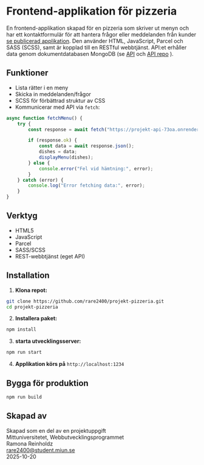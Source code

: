 # Frontend-applikation för pizzeria
En frontend-applikation skapad för en pizzeria som skriver ut menyn och har ett kontaktformulär för att hantera frågor eller meddelanden från kunder [se publicerad applikation](https://pizzeriavenedig.netlify.app/). 
Den använder HTML, JavaScript, Parcel och SASS (SCSS), samt är kopplad till en RESTful webbtjänst. API:et erhåller data genom dokumentdatabasen MongoDB (se [API](https://projekt-api-73oa.onrender.com/api/menu) och [API repo](https://github.com/rare2400/projekt-api) ). 

## Funktioner
- Lista rätter i en meny
- Skicka in meddelanden/frågor
- SCSS för förbättrad struktur av CSS
- Kommunicerar med API via `fetch`:
```js
async function fetchMenu() {
    try {
        const response = await fetch("https://projekt-api-73oa.onrender.com/api/menu");

        if (response.ok) {
            const data = await response.json();
            dishes = data;
            displayMenu(dishes);
        } else {
            console.error("Fel vid hämtning:", error);
        }
    } catch (error) {
        console.log("Error fetching data:", error);
    }
}
```

## Verktyg
- HTML5
- JavaScript
- Parcel
- SASS/SCSS
- REST-webbtjänst (eget API)

## Installation
1. **Klona repot:**
```bash
git clone https://github.com/rare2400/projekt-pizzeria.git
cd projekt-pizzeria
```

2. **Installera paket:**
```bash
npm install
```

3. **starta utvecklingsserver:**
```bash
npm run start
```

4. **Applikation körs på** `http://localhost:1234`

## Bygga för produktion
```bash
npm run build
```

## Skapad av
Skapad som en del av en projektuppgift   
Mittuniversitetet, Webbutvecklingsprogrammet    
Ramona Reinholdz      
[rare2400@student.miun.se](rare2400@student.miun.se)      
2025-10-20
